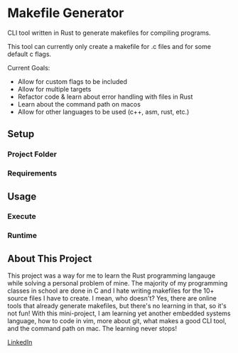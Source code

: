 # Makefile Generator
CLI tool written in Rust to generate makefiles for compiling programs.

This tool can currently only create a makefile for .c files and for some default c flags.

Current Goals:
* Allow for custom flags to be included
* Allow for multiple targets
* Refactor code & learn about error handling with files in Rust
* Learn about the command path on macos
* Allow for other languages to be used (c++, asm, rust, etc.)

## Setup
### Project Folder
### Requirements

## Usage
### Execute
### Runtime

## About This Project
This project was a way for me to learn the Rust programming langauge while solving a personal problem of mine. The majority of my programming classes in school are done in C and I hate writing makefiles for the 10+ source files I have to create. I mean, who doesn't? Yes, there are online tools that already generate makefiles, but there's no learning in that, so it's not fun! With this mini-project, I am learning yet another embedded systems language, how to code in vim, more about git, what makes a good CLI tool, and the command path on mac. The learning never stops!

[LinkedIn](https://www.linkedin.com/in/cortes205/)
